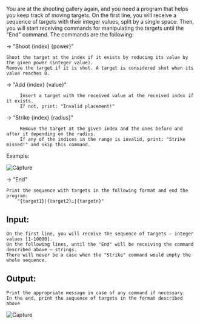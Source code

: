 You are at the shooting gallery again, and you need a program that helps you keep track of moving targets. On the first line, you will receive a sequence of targets with their integer values, split by a single space. Then, you will start receiving commands for manipulating the targets until the "End" command. The commands are the following:

->	"Shoot {index} {power}"

	Shoot the target at the index if it exists by reducing its value by the given power (integer value). 
	Remove the target if it is shot. A target is considered shot when its value reaches 0.

->	"Add {index} {value}"

         Insert a target with the received value at the received index if it exists. 
         If not, print: "Invalid placement!"

->	"Strike {index} {radius}"

         Remove the target at the given index and the ones before and after it depending on the radius.
         If any of the indices in the range is invalid, print: "Strike missed!" and skip this command.

 Example: 
 
 ![Capture](https://user-images.githubusercontent.com/45227327/197363553-1f7f00c4-f1d3-4b7e-9ed4-f80d40c92b9f.PNG)


->       "End"

	Print the sequence with targets in the following format and end the program:
        "{target1}|{target2}…|{targetn}"

## Input:

	On the first line, you will receive the sequence of targets – integer values [1-10000].
	On the following lines, until the "End" will be receiving the command described above – strings.
	There will never be a case when the "Strike" command would empty the whole sequence.
	
## Output:

	Print the appropriate message in case of any command if necessary.
	In the end, print the sequence of targets in the format described above


![Capture](https://user-images.githubusercontent.com/45227327/197363621-153412a7-2e7a-49f9-a48d-0d7e35b9bc88.PNG)

